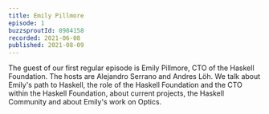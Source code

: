 ```yaml
---
title: Emily Pillmore
episode: 1
buzzsproutId: 8984158
recorded: 2021-06-08
published: 2021-08-09
---
```

The guest of our first regular episode is Emily Pillmore, CTO of the Haskell
Foundation. The hosts are Alejandro Serrano and Andres Löh. We talk about
Emily's path to Haskell, the role of the Haskell Foundation and the CTO within
the Haskell Foundation, about current projects, the Haskell Community and about
Emily's work on Optics.

